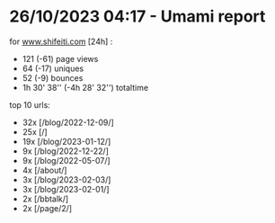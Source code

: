 # 26/10/2023 04:17 - Umami report
for www.shifeiti.com [24h] :

 - 121 (-61) page views
 - 64 (-17) uniques
 - 52 (-9) bounces
 - 1h 30' 38'' (-4h 28' 32'') totaltime


top 10 urls:
 - 32x [/blog/2022-12-09/]
 - 25x [/]
 - 19x [/blog/2023-01-12/]
 - 9x [/blog/2022-12-22/]
 - 9x [/blog/2022-05-07/]
 - 4x [/about/]
 - 3x [/blog/2023-02-03/]
 - 3x [/blog/2023-02-01/]
 - 2x [/bbtalk/]
 - 2x [/page/2/]


